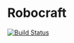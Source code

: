 Robocraft
=========
[![Build Status](https://travis-ci.org/alexbegt/Robocraft.svg)](https://travis-ci.org/alexbegt/Robocraft)